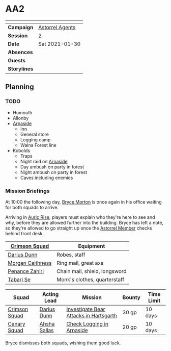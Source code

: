 # AA2

| []() | |
| --- | --- |
| **Campaign** | [Astorrel Agents](../README.md) |
| **Session** | 2 |
| **Date** | Sat 2021-01-30 |
| **Absences** | |
| **Guests** | |
| **Storylines** | |

## Planning

### TODO

- Humouth
- Allonby
- [Arnaside](../../../astarus/civilisations/kingdom-of-astor/settlements/arnaside/README.md)
  - Inn
  - General store
  - Logging camp
  - Walna Forest line
- Kobolds
  - Traps
  - Night raid on [Arnaside](../../../astarus/civilisations/kingdom-of-astor/settlements/arnaside/README.md)
  - Day ambush on party in forest
  - Night ambush on party in forest
  - Caves including enemies

### Mission Briefings

At 10:00 the following day, [Bryce Morton](../../../astarus/people/bryce-morton.md) is once again in his office waiting for both squads to arrive.

Arriving in [Auric Rise](../../../astarus/civilisations/kingdom-of-astor/settlements/northhaven/places/auric-rise.md), players must explain who they're here to see and why, before they are allowed further into the building. Bryce has left a note, so they're allowed to go straight up once the [Astorrel Member](../../../astarus/civilisations/kingdom-of-astor/organisations/astorrel/ranks/1-member.md) checks behind front desk.

| [Crimson Squad](../../../astarus/civilisations/kingdom-of-astor/organisations/astorrel/squads/ruby.md) | Equipment |
| --- | --- |
| [Darius Dunn](../../../astarus/people/darius-dunn.md) | Robes, staff |
| [Morgan Caithness](../../../astarus/people/morgan-caithness.md) | Ring mail, great axe |
| [Penance Zahiri](../../../astarus/people/penance-zahiri.md) | Chain mail, shield, longsword |
| [Tabari Se](../../../astarus/people/tabari-se.md) | Monk's clothes, quarterstaff |

| Squad | Acting Lead | Mission | Bounty | Time Limit |
| --- | --- | --- | --- | --- |
| [Crimson Squad](../../../astarus/civilisations/kingdom-of-astor/organisations/astorrel/squads/ruby.md) | [Darius Dunn](../../../astarus/people/darius-dunn.md) | [Investigate Bear Attacks in Hartsgarth](../storylines/investigate-bear-attacks-in-hartsgarth.md) | 30 gp | 10 days |
| [Canary Squad](../../../astarus/civilisations/kingdom-of-astor/organisations/astorrel/squads/canary.md) | [Ahsha Sallas](../../../astarus/people/ahsha-sallas.md) | [Check Logging in Arnaside](../storylines/check-logging-in-arnaside.md) | 20 gp | 10 days |

Bryce dismisses both squads, wishing them good luck.
